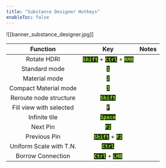 ```yaml
---
title: "Substance Designer Hotkeys"
enableToc: false
---
```

<style>code { color: #99E83F; background: #1E3101; }
</style>
![[banner_substance_designer.jpg]]

|Function|Key|Notes
|:-:|:-:|:-:
|Rotate HDRI|**`Shift`** + **`Ctrl`** + **`RMB`**
|Standard mode|**`1`**
|Material mode|**`2`**
|Compact Material mode|**`3`**
|Reroute node structure|**`Shift`**
|Fill view with selected|**`F`**
|Infinite tile|**`Space`**
|Next Pin|**`F2`**
|Previous Pin|**`Shift`** + **`F2`**
|Uniform Scale with T.N.|**`Ctrl`**
|Borrow Connection|**`Ctrl`** + **`LMB`**

